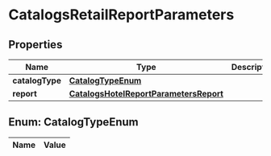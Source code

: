

# CatalogsRetailReportParameters

## Properties

Name | Type | Description | Notes
------------ | ------------- | ------------- | -------------
**catalogType** | [**CatalogTypeEnum**](#CatalogTypeEnum) |  | 
**report** | [**CatalogsHotelReportParametersReport**](CatalogsHotelReportParametersReport.md) |  | 


## Enum: CatalogTypeEnum

Name | Value
---- | -----




